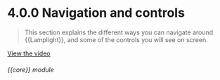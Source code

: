 # 4.0.0    Navigation and controls

> This section explains the different ways you can navigate around {{Lamplight}}, and some of the controls you will see on screen. 

 

[View the video](/help/video/id/2)
###### {{core}} module

